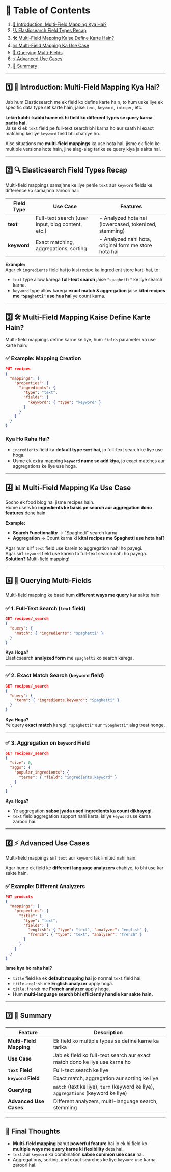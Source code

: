 # 📖 **Table of Contents**
1. [📌 Introduction: Multi-Field Mapping Kya Hai?](#intro)
2. [🔍 Elasticsearch Field Types Recap](#field-types)
3. [🛠️ Multi-Field Mapping Kaise Define Karte Hain?](#define-mapping)
4. [📊 Multi-Field Mapping Ka Use Case](#use-case)
5. [🔎 Querying Multi-Fields](#querying)
6. [⚡ Advanced Use Cases](#advanced-use-cases)
7. [📝 Summary](#summary)

---

## 1️⃣ 📌 **Introduction: Multi-Field Mapping Kya Hai?** <a name="intro"></a>
Jab hum Elasticsearch me ek field ko define karte hain, to hum uske liye ek specific data type set karte hain, jaise `text`, `keyword`, `integer`, etc.  

**Lekin kabhi-kabhi hume ek hi field ko different types se query karna padta hai.**  
Jaise ki ek `text` field pe full-text search bhi karna ho aur saath hi exact matching ke liye `keyword` field bhi chahiye ho.  

Aise situations me **multi-field mappings** ka use hota hai, jisme ek field ke multiple versions hote hain, jine alag-alag tarike se query kiya ja sakta hai.

---

## 2️⃣ 🔍 **Elasticsearch Field Types Recap** <a name="field-types"></a>
Multi-field mappings samajhne ke liye pehle `text` aur `keyword` fields ke difference ko samajhna zaroori hai:

| Field Type | Use Case | Features |
|------------|---------|----------|
| **text** | Full-text search (user input, blog content, etc.) | - Analyzed hota hai (lowercased, tokenized, stemming) |
| **keyword** | Exact matching, aggregations, sorting | - Analyzed nahi hota, original form me store hota hai |

**Example:**  
Agar ek `ingredients` field hai jo kisi recipe ka ingredient store karti hai, to:

- `text` type allow karega **full-text search** jaise `"spaghetti"` ke liye search karna.
- `keyword` type allow karega **exact match & aggregation** jaise **kitni recipes me `"Spaghetti"` use hua hai** ye count karna.

---

## 3️⃣ 🛠️ **Multi-Field Mapping Kaise Define Karte Hain?** <a name="define-mapping"></a>
Multi-field mappings define karne ke liye, hum `fields` parameter ka use karte hain:

### ✅ **Example: Mapping Creation**
```json
PUT recipes
{
  "mappings": {
    "properties": {
      "ingredients": {
        "type": "text",
        "fields": {
          "keyword": { "type": "keyword" }
        }
      }
    }
  }
}
```
### **Kya Ho Raha Hai?**
- `ingredients` field ka **default type `text` hai**, jo full-text search ke liye use hoga.
- Usme ek extra mapping **`keyword` name se add kiya**, jo exact matches aur aggregations ke liye use hoga.

---

## 4️⃣ 📊 **Multi-Field Mapping Ka Use Case** <a name="use-case"></a>
Socho ek food blog hai jisme recipes hain.  
Hume users ko **ingredients ke basis pe search aur aggregation dono features** dene hain.

**Example:**  
- **Search Functionality** -> "Spaghetti" search karna
- **Aggregation** -> Count karna ki **kitni recipes me Spaghetti use hota hai?**

Agar hum sirf `text` field use karein to aggregation nahi ho payegi.  
Agar sirf `keyword` field use karein to full-text search nahi ho payega.  
**Solution?** Multi-field mapping!

---

## 5️⃣ 🔎 **Querying Multi-Fields** <a name="querying"></a>
Multi-field mapping ke baad hum **different ways me query** kar sakte hain:

### ✅ **1. Full-Text Search (`text` field)**
```json
GET recipes/_search
{
  "query": {
    "match": { "ingredients": "spaghetti" }
  }
}
```
**Kya Hoga?**  
Elasticsearch **analyzed form** me `spaghetti` ko search karega.

---

### ✅ **2. Exact Match Search (`keyword` field)**
```json
GET recipes/_search
{
  "query": {
    "term": { "ingredients.keyword": "Spaghetti" }
  }
}
```
**Kya Hoga?**  
Ye query **exact match** karegi. `"spaghetti"` aur `"Spaghetti"` alag treat honge.

---

### ✅ **3. Aggregation on `keyword` Field**
```json
GET recipes/_search
{
  "size": 0,
  "aggs": {
    "popular_ingredients": {
      "terms": { "field": "ingredients.keyword" }
    }
  }
}
```
**Kya Hoga?**  
- Ye aggregation **sabse jyada used ingredients ka count dikhayegi**.
- `text` field aggregation support nahi karta, isliye `keyword` use karna zaroori hai.

---

## 6️⃣ ⚡ **Advanced Use Cases** <a name="advanced-use-cases"></a>
Multi-field mappings sirf `text` aur `keyword` tak limited nahi hain.  

Agar hume ek field ke **different language analyzers** chahiye, to bhi use kar sakte hain.  

### ✅ **Example: Different Analyzers**
```json
PUT products
{
  "mappings": {
    "properties": {
      "title": {
        "type": "text",
        "fields": {
          "english": { "type": "text", "analyzer": "english" },
          "french": { "type": "text", "analyzer": "french" }
        }
      }
    }
  }
}
```
**Isme kya ho raha hai?**  
- `title` field ka ek **default mapping hai** jo normal `text` field hai.
- `title.english` me **English analyzer** apply hoga.
- `title.french` me **French analyzer** apply hoga.
- Hum **multi-language search bhi efficiently handle kar sakte hain.**

---

## 7️⃣ 📝 **Summary** <a name="summary"></a>
| Feature | Description |
|---------|------------|
| **Multi-Field Mapping** | Ek field ko multiple types se define karne ka tarika |
| **Use Case** | Jab ek field ko full-text search aur exact match dono ke liye use karna ho |
| **`text` Field** | Full-text search ke liye |
| **`keyword` Field** | Exact match, aggregation aur sorting ke liye |
| **Querying** | `match` (text ke liye), `term` (keyword ke liye), `aggregations` (keyword ke liye) |
| **Advanced Use Cases** | Different analyzers, multi-language search, stemming |

---

## 🎯 **Final Thoughts**
- **Multi-field mapping** bahut **powerful feature** hai jo ek hi field ko **multiple ways me query karne ki flexibility** deta hai.
- `text` aur `keyword` ka combination **sabse common use case** hai.
- Aggregations, sorting, and exact searches ke liye `keyword` use karna zaroori hai.

